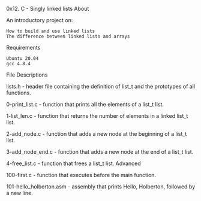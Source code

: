 0x12. C - Singly linked lists
About

An introductory project on:

    How to build and use linked lists
    The difference between linked lists and arrays

Requirements

    Ubuntu 20.04
    gcc 4.8.4

File Descriptions

lists.h - header file containing the definition of list_t and the prototypes of all functions.

0-print_list.c - function that prints all the elements of a list_t list.

1-list_len.c - function that returns the number of elements in a linked list_t list.

2-add_node.c - function that adds a new node at the beginning of a list_t list.

3-add_node_end.c - function that adds a new node at the end of a list_t list.

4-free_list.c - function that frees a list_t list.
Advanced

100-first.c - function that executes before the main function.

101-hello_holberton.asm - assembly that prints Hello, Holberton, followed by a new line.
